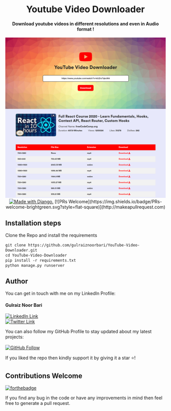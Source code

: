 <div align="center">
    <h1>Youtube Video Downloader</h1>
    <h4>Download youtube videos in different resolutions and even in Audio format !</h4>
    
<img src="demo.png">    
<a href="http://www.djangoproject.com/"><img src="https://www.djangoproject.com/m/img/badges/djangomade124x25.gif" border="0" alt="Made with Django." title="Made with Django." /></a>
[![PRs Welcome](https://img.shields.io/badge/PRs-welcome-brightgreen.svg?style=flat-square)](http://makeapullrequest.com)
</div>

## Installation steps

Clone the Repo and install the requirements

```
git clone https://github.com/gulraiznoorbari/YouTube-Video-Downloader.git
cd YouTube-Video-Downloader
pip install -r requirements.txt
python manage.py runserver
```

## Author
You can get in touch with me on my LinkedIn Profile:

#### Gulraiz Noor Bari
[![LinkedIn Link](https://img.shields.io/badge/Connect-gulraiznoorbari-blue.svg?logo=linkedin&longCache=true&style=social&label=Connect
)](https://www.linkedin.com/in/gulraiznoorbari)
<br/>
[![Twitter Link](https://img.shields.io/badge/Follow-gulraiznoorbari-blue.svg?logo=twitter&longCache=true&style=social&label=Follow
)](https://twitter.com/gulraiznoorbari)

You can also follow my GitHub Profile to stay updated about my latest projects: 
<br/>
<br/>
[![GitHub Follow](https://img.shields.io/badge/Connect-gulraiznoorbari-blue.svg?logo=Github&longCache=true&style=social&label=Follow)](https://github.com/gulraiznoorbari)

If you liked the repo then kindly support it by giving it a star ⭐!

## Contributions Welcome
[![forthebadge](https://forthebadge.com/images/badges/built-with-love.svg)](#)

If you find any bug in the code or have any improvements in mind then feel free to generate a pull request.
